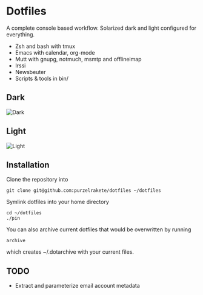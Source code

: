 # Dotfiles

A complete console based workflow. Solarized dark and light configured for
everything.

- Zsh and bash with tmux
- Emacs with calendar, org-mode
- Mutt with gnupg, notmuch, msmtp and offlineimap
- Irssi
- Newsbeuter
- Scripts & tools in bin/

## Dark

![Dark](http://dl.dropboxusercontent.com/s/eu2bw6g3rk38pem/2013-12-20%20at%2014.33.png)

## Light

![Light](http://dl.dropboxusercontent.com/s/mozg8n588eip4dh/2013-12-20%20at%2014.52.png)

## Installation

Clone the repository into

    git clone git@github.com:purzelrakete/dotfiles ~/dotfiles

Symlink dotfiles into your home directory

    cd ~/dotfiles
    ./pin

You can also archive current dotfiles that would be overwritten by running

    archive

which creates ~/.dotarchive with your current files.

## TODO

- Extract and parameterize email account metadata

